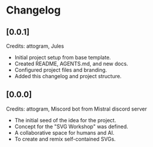 # Changelog

## [0.0.1]

Credits: attogram, Jules

- Initial project setup from base template.
- Created README, AGENTS.md, and new docs.
- Configured project files and branding.
- Added this changelog and project structure.

## [0.0.0]

Credits: attogram, Miscord bot from Mistral discord server

- The initial seed of the idea for the project.
- Concept for the "SVG Workshop" was defined.
- A collaborative space for humans and AI.
- To create and remix self-contained SVGs.
